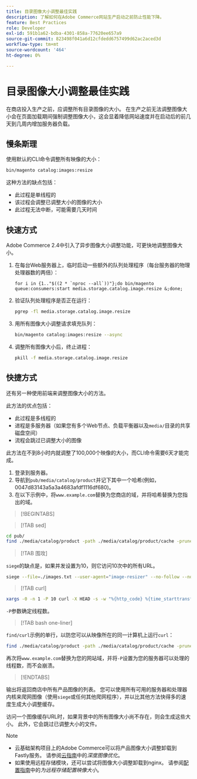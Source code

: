 ```yaml
---
title: 目录图像大小调整最佳实践
description: 了解如何在Adobe Commerce网站生产启动之前防止性能下降。
feature: Best Practices
role: Developer
exl-id: 591b1a62-bdba-4301-858a-77620ee657a9
source-git-commit: 823498f041a6d12cfdedd6757499d62ac2aced3d
workflow-type: tm+mt
source-wordcount: '464'
ht-degree: 0%

---
```


# 目录图像大小调整最佳实践

在商店投入生产之前，应调整所有目录图像的大小。 在生产之前无法调整图像大小会在页面加载期间强制调整图像大小，这会显着降低网站速度并在启动后的前几天到几周内增加服务器负载。

## 慢条斯理

使用默认的CLI命令调整所有映像的大小：

```bash
bin/magento catalog:images:resize
```

这种方法的缺点包括：

- 此过程是单线程的
- 该过程会调整已调整大小的图像的大小
- 此过程无法中断，可能需要几天时间

## 快速方式

Adobe Commerce 2.4中引入了异步图像大小调整功能，可更快地调整图像大小。

1. 在每台Web服务器上，临时启动一些额外的队列处理程序（每台服务器的物理处理器数的两倍）：

   ```bsh
   for i in {1.."$((2 * `nproc --all`))"};do bin/magento queue:consumers:start media.storage.catalog.image.resize &;done;
   ```

1. 验证队列处理程序是否正在运行：

   ```bash
   pgrep -fl media.storage.catalog.image.resize
   ```

1. 用所有图像大小调整请求填充队列：

   ```bash
   bin/magento catalog:images:resize --async
   ```

1. 调整所有图像大小后，终止进程：

   ```bash
   pkill -f media.storage.catalog.image.resize
   ```

## 快捷方式

还有另一种使用前端来调整图像大小的方法。

此方法的优点包括：

- 此过程是多线程的
- 进程是多服务器（如果您有多个Web节点、负载平衡器以及`media/`目录的共享磁盘空间）
- 流程会跳过已调整大小的图像

此方法在不到8小时内就调整了100,000个映像的大小，而CLI命令需要6天才能完成。

1. 登录到服务器。
1. 导航到`pub/media/catalog/product`并记下其中一个哈希(例如，0047d83143a5a3a4683afdf1116df680)。
1. 在以下示例中，将`www.example.com`替换为您商店的域，并将哈希替换为您指出的域。

>[!BEGINTABS]

>[!TAB sed]

```bash
cd pub/
find ./media/catalog/product -path ./media/catalog/product/cache -prune -o -type f -print | sed 's~./media/catalog/product/~https://www.example.com/media/catalog/product/cache/0047d83143a5a3a4683afdf1116df680/~g' > images.txt
```

>[!TAB 围攻]

`siege`的缺点是，如果并发设置为10，则它访问10次中的所有URL。

```bash
siege --file=./images.txt --user-agent="image-resizer" --no-follow --no-parser --concurrent=10 --reps=once
```

>[!TAB curl]

```bash
xargs -0 -n 1 -P 10 curl -X HEAD -s -w "%{http_code} %{time_starttransfer} %{url_effective}\n" < <(tr \\n \\0 <images.txt)
```

`-P`参数确定线程数。

>[!TAB bash one-liner]

`find/curl`示例的单行，以防您可以从映像所在的同一计算机上运行`curl`：

```bash
find ./media/catalog/product -path ./media/catalog/product/cache -prune -o -type f -print | sed 's~./media/catalog/product/~https://www.example.com/media/catalog/product/cache/0047d83143a5a3a4683afdf1116df680/~g' | xargs -n 1 -P 10 curl -X HEAD -s -w "%{http_code} %{time_starttransfer} %{url_effective}\n"
```

再次将`www.example.com`替换为您的网站域，并将`-P`设置为您的服务器可以处理的线程数，而不会崩溃。

>[!ENDTABS]

输出将返回商店中所有产品图像的列表。 您可以使用所有可用的服务器和处理器内核来爬网图像（使用`siege`或任何其他爬网程序），并以比其他方法快得多的速度生成大小调整缓存。

访问一个图像缓存URL时，如果背景中的所有图像大小尚不存在，则会生成这些大小。 此外，它会跳过已调整大小的文件。

>[!NOTE]
>
>- 云基础架构项目上的Adobe Commerce可以将产品图像大小调整卸载到Fastly服务。 请参阅[云指南](https://experienceleague.adobe.com/docs/commerce-cloud-service/user-guide/cdn/fastly-image-optimization.html?lang=en#deep-image-optimization)中的&#x200B;_深度图像优化_。
>- 如果使用远程存储模块，还可以尝试将图像大小调整卸载到nginx。 请参阅[配置指南](https://experienceleague.adobe.com/docs/commerce-operations/configuration-guide/storage/remote-storage/remote-storage-image-resize.html)中的&#x200B;_为远程存储配置映像大小_。
